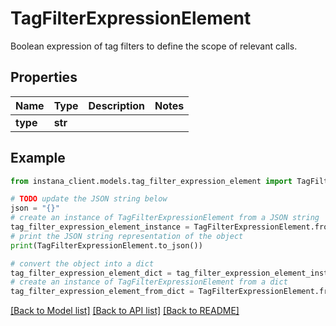 # TagFilterExpressionElement

Boolean expression of tag filters to define the scope of relevant calls.

## Properties

Name | Type | Description | Notes
------------ | ------------- | ------------- | -------------
**type** | **str** |  | 

## Example

```python
from instana_client.models.tag_filter_expression_element import TagFilterExpressionElement

# TODO update the JSON string below
json = "{}"
# create an instance of TagFilterExpressionElement from a JSON string
tag_filter_expression_element_instance = TagFilterExpressionElement.from_json(json)
# print the JSON string representation of the object
print(TagFilterExpressionElement.to_json())

# convert the object into a dict
tag_filter_expression_element_dict = tag_filter_expression_element_instance.to_dict()
# create an instance of TagFilterExpressionElement from a dict
tag_filter_expression_element_from_dict = TagFilterExpressionElement.from_dict(tag_filter_expression_element_dict)
```
[[Back to Model list]](../README.md#documentation-for-models) [[Back to API list]](../README.md#documentation-for-api-endpoints) [[Back to README]](../README.md)


